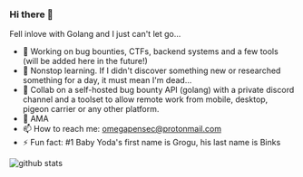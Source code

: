 ### Hi there 👋

Fell inlove with Golang and I just can't let go...

- 🔭 Working on bug bounties, CTFs, backend systems and a few tools (will be added here in the future!)
- 🌱 Nonstop learning. If I didn't discover something new or researched something for a day, it must mean I'm dead... 
- 👯 Collab on a self-hosted bug bounty API (golang) with a private discord channel and a toolset to allow remote work from mobile, desktop, pigeon carrier or any other platform.
- 💬 AMA
- 📫 How to reach me: omegapensec@protonmail.com
- ⚡ Fun fact: #1 Baby Yoda's first name is Grogu, his last name is Binks  

![github stats](https://github-readme-stats.vercel.app/api?username=alphalu&show_icons=true)
